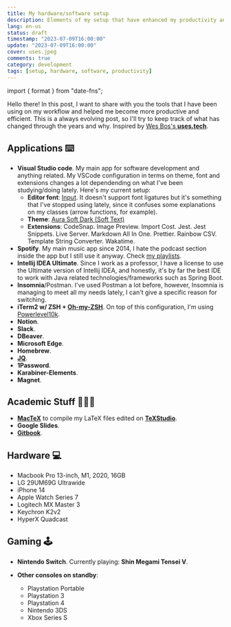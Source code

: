 ```yaml
---
title: My hardware/software setup
description: Elements of my setup that have enhanced my productivity and efficiency, from hardware to software.
lang: en-us
status: draft
timestamp: "2023-07-09T16:00:00"
update: "2023-07-09T16:00:00"
cover: uses.jpeg
comments: true
category: development
tags: [setup, hardware, software, productivity]
---
```


import { format } from "date-fns";

Hello there! In this post, I want to share with you the tools that I have been using on my workflow and helped me become more productive and efficient. This is a always evolving post, so I'll try to keep track of what has changed through the years and why. Inspired by [Wes Bos's **uses.tech**](https://uses.tech/).

## Applications ⌨️

- **Visual Studio code**. My main app for software development and anything related. My VSCode configuration in terms on theme, font and extensions changes a lot dependending on what I've been studying/doing lately. Here's my current setup:
  - **Editor font**: [Input](https://input.djr.com/download/). It doesn't support font ligatures but it's something that I've stopped using lately, since it confuses some explanations on my classes (arrow functions, for example).
  - **Theme**: [Aura Soft Dark (Soft Text)](https://marketplace.visualstudio.com/items?itemName=DaltonMenezes.aura-theme#:~:text=Open%20the%20Extensions%20sidebar%20in%20VS%20Code%20Search,Preferences%3A%20Color%20Theme%20and%20choose%20an%20Aura%20variant)
  - **Extensions**: CodeSnap. Image Preview. Import Cost. Jest. Jest Snippets. Live Server. Markdown All In One. Prettier. Rainbow CSV. Template String Converter. Wakatime.
- **Spotify**. My main music app since 2014, I hate the podcast section inside the app but I still use it anyway. Check [my playlists](https://open.spotify.com/user/diogodmoreira?si=ec78266e7ccf4268).
- **Intellij IDEA Ultimate**. Since I work as a professor, I have a license to use the Ultimate version of Intellij IDEA, and honestly, it's by far the best IDE to work with Java related technologies/frameworks such as Spring Boot.
- **Insomnia**/Postman. I've used Postman a lot before, however, Insomnia is managing to meet all my needs lately, I can't give a specific reason for switching.
- **iTerm2 w/ ZSH + [Oh-my-ZSH](https://ohmyz.sh/)**. On top of this configuration, I'm using [Powerlevel10k](https://github.com/romkatv/powerlevel10k).
- **Notion**.
- **Slack**.
- **DBeaver**.
- **Microsoft Edge**.
- **Homebrew**.
- [**JQ**](https://github.com/jqlang/jq).
- **1Password**.
- **Karabiner-Elements**.
- **Magnet**.

## Academic Stuff 👨🏻‍🏫

- [**MacTeX**](https://www.tug.org/mactex/) to compile my LaTeX files edited on [**TeXStudio**](https://www.texstudio.org/).
- **Google Slides**.
- [**Gitbook**](https://gitbook.io).

## Hardware 💻

- Macbook Pro 13-inch, M1, 2020, 16GB
- LG 29UM69G Ultrawide
- iPhone 14
- Apple Watch Series 7
- Logitech MX Master 3
- Keychron K2v2
- HyperX Quadcast

## Gaming 🕹️

- **Nintendo Switch**. Currently playing: **Shin Megami Tensei V**.

- **Other consoles on standby**:
  - Playstation Portable
  - Playstation 3
  - Playstation 4
  - Nintendo 3DS
  - Xbox Series S
